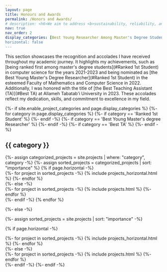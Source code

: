 ```yaml
---
layout: page
title: Honours and Awards
permalink: /Honors and Awards/
# description: <h6>We aim to address <b>sustainability, reliability, and efficiency</b> of machine learning, by selecting the most relevant data for training, among other techniques.</h6>
nav: true
nav_order: 2
display_categories: [Best Young Researcher Among Master's Degree Students, Ranked 1st Student, Best TA in Univeristy]
horizontal: false
---
```

<!-- We aim to address <span class="emp"><b>sustainability, reliability, and efficiency</b></span> of machine learning, by selecting the most relevant data for training, among other techniques. -->
This section showcases the recognition and accolades I have received throughout my academic  journey. It highlights my achievements, such as [being ranked first among master's degree students](#Ranked 1st Student) in computer science for the years 2021-2023 and being nominated as [the Best Young Master's Degree Researcher](#Ranked 1st Student) in the esteemed Faculty of Mathematics and Computer Science in 2022. Additionally, I was honored with the title of [the Best Teaching Assistant (TA)](#Best TA) at Allameh Tabatab'i University in 2023. These accolades reflect my dedication, skills, and commitment to excellence in my field.

<!-- pages/projects.md -->
<div class="projects">
{%- if site.enable_project_categories and page.display_categories %}
  <!-- Display categorized projects -->
  {%- for category in page.display_categories %}
  {%- if category == 'Ranked 1st Student' %}
    <a id="Ranked 1st Student"></a>
  {%- endif -%}
  {%- if category == 'Best Young Master's degree Researcher' %}
    <a id="Best Young Master's degree Researcher"></a>
  {%- endif -%}
  {%- if category == 'Best TA' %}
    <a id="Best TA"></a>
  {%- endif -%}
  <h2 class="category">{{ category }}</h2>
  {%- assign categorized_projects = site.projects | where: "category", category -%}
  {%- assign sorted_projects = categorized_projects | sort: "importance" %}
  <!-- Generate cards for each project -->
  {% if page.horizontal -%}
  <div class="container">
    <div class="row row-cols-2">
    {%- for project in sorted_projects -%}
      {% include projects_horizontal.html %}
    {%- endfor %}
    </div>
  </div>
  {%- else -%}
  <div class="grid">
    {%- for project in sorted_projects -%}
      {% include projects.html %}
    {%- endfor %}
  </div>
  {%- endif -%}
  {% endfor %}

{%- else -%}
<!-- Display projects without categories -->
  {%- assign sorted_projects = site.projects | sort: "importance" -%}
  <!-- Generate cards for each project -->
  {% if page.horizontal -%}
  <div class="container">
    <div class="row row-cols-2">
    {%- for project in sorted_projects -%}
      {% include projects_horizontal.html %}
    {%- endfor %}
    </div>
  </div>
  {%- else -%}
  <div class="grid">
    {%- for project in sorted_projects -%}
      {% include projects.html %}
    {%- endfor %}
  </div>
  {%- endif -%}
{%- endif -%}
</div>
